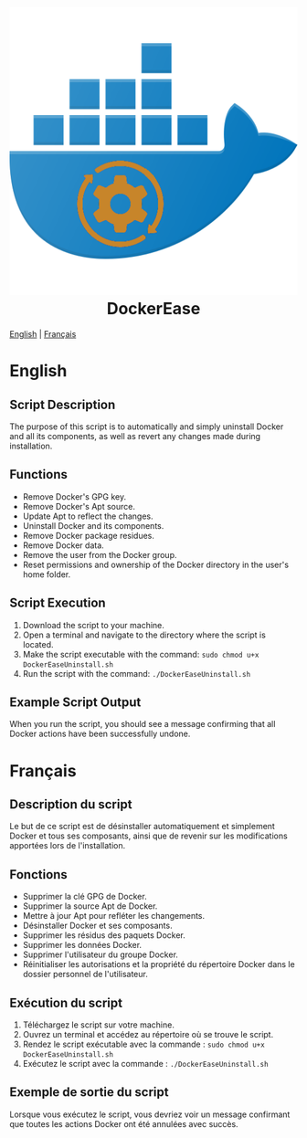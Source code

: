 <h1 align="center">
<br>
<a href="https://github.com/StarKev"><img src="sources/DockerEase.png"></a>
<br>
DockerEase
<br>
</h1>

[English](#english) | [Français](#français)

# English

## Script Description
The purpose of this script is to automatically and simply uninstall Docker and all its components, as well as revert any changes made during installation.

## Functions
- Remove Docker's GPG key.
- Remove Docker's Apt source.
- Update Apt to reflect the changes.
- Uninstall Docker and its components.
- Remove Docker package residues.
- Remove Docker data.
- Remove the user from the Docker group.
- Reset permissions and ownership of the Docker directory in the user's home folder.

## Script Execution
1. Download the script to your machine.
2. Open a terminal and navigate to the directory where the script is located.
3. Make the script executable with the command: `sudo chmod u+x DockerEaseUninstall.sh`
4. Run the script with the command: `./DockerEaseUninstall.sh`

## Example Script Output
When you run the script, you should see a message confirming that all Docker actions have been successfully undone.
#

# Français

## Description du script
Le but de ce script est de désinstaller automatiquement et simplement Docker et tous ses composants, ainsi que de revenir sur les modifications apportées lors de l'installation.

## Fonctions
- Supprimer la clé GPG de Docker.
- Supprimer la source Apt de Docker.
- Mettre à jour Apt pour refléter les changements.
- Désinstaller Docker et ses composants.
- Supprimer les résidus des paquets Docker.
- Supprimer les données Docker.
- Supprimer l'utilisateur du groupe Docker.
- Réinitialiser les autorisations et la propriété du répertoire Docker dans le dossier personnel de l'utilisateur.

## Exécution du script
1. Téléchargez le script sur votre machine.
2. Ouvrez un terminal et accédez au répertoire où se trouve le script.
3. Rendez le script exécutable avec la commande : `sudo chmod u+x DockerEaseUninstall.sh`
4. Exécutez le script avec la commande : `./DockerEaseUninstall.sh`

## Exemple de sortie du script
Lorsque vous exécutez le script, vous devriez voir un message confirmant que toutes les actions Docker ont été annulées avec succès.
